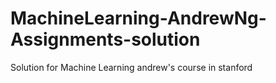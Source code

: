 # MachineLearning-AndrewNg-Assignments-solution
Solution for Machine Learning andrew's course in stanford
